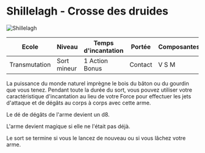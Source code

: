 # Shillelagh - Crosse des druides
![Shillelagh](../.../_images/shillelagh.png)

|Ecole|Niveau|Temps d'incantation|Portée|Composantes|Durée|
|-|-|-|-|-|-|
|Transmutation|Sort mineur|1 Action Bonus|Contact|V S M|1 minute|

La puissance du monde naturel imprègne le bois du bâton ou du gourdin que vous tenez. Pendant toute la durée du sort, vous pouvez utiliser votre caractéristique d'incantation au lieu de votre Force pour effectuer les jets d'attaque et de dégâts au corps à corps avec cette arme. 

Le dé de dégâts de l'arme devient un d8. 

L'arme devient magique si elle ne l'était pas déjà. 

Le sort se termine si vous le lancez de nouveau ou si vous lâchez votre arme.